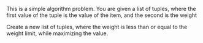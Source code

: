 This is a simple algorithm problem. You are given a list of tuples, where the
first value of the tuple is the value of the item, and the second is the weight

Create a new list of tuples, where the weight is less than or equal to the
weight limit, while maximizing the value.
